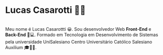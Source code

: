 <h1>Lucas Casarotti 👨‍💻</h1><br>
Meu nome é Lucas Casarottti 😀. Sou desenvolvedor Web <b>Front-End</b> e <b>Back-End</b> 💼💻. 
Formado em Tecnologia em Desenvolvimento de Sistemas pela universidade UniSalesiano Centro Universitário Católico Salesiano Auxilium 🎓👨‍🎓.
